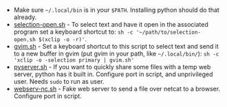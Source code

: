 * Make sure `~/.local/bin` is in your `$PATH`. Installing python should do that already.
* [selection-open.sh](selection-open.sh) - To select text and have it open in the associated program set a keyboard shortcut to: `sh -c '~/path/to/selection-open.sh $(xclip -o -r)'`.
* [gvim.sh](gvim.sh) - Set a keyboard shortcut to this script to select text and send it to a new buffer in gvim (put gvim in your path, like `~/.local/bin/`): `sh -c 'xclip -o -selection primary | gvim.sh'`
* [pyserver.sh](pyserver.sh) - If you want to quickly share some files with a temp web server, python has it built in. Configure port in script, and unprivileged user. Needs `sudo` to run as user.
* [webserv-nc.sh](webserv-nc.sh) - Fake web server to send a file over netcat to a browser. Configure port in script.
